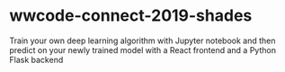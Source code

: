 # wwcode-connect-2019-shades
Train your own deep learning algorithm with Jupyter notebook and then predict on your newly trained model with a React frontend and a Python Flask backend
